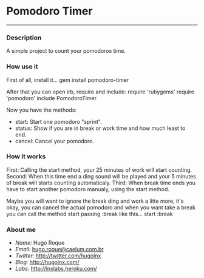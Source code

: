 # Pomodoro Timer #
***
### Description ###
A simple project to count your pomodoros time.

### How use it ###
First of all, install it...
    gem install pomodoro-timer

After that you can open irb, require and include:
    require 'rubygems'
    require 'pomodoro'
    include PomodoroTimer 


Now you have the methods:
* start: Start one pomodoro "sprint".
* status: Show if you are in break or work time and how much least to end.
* cancel: Cancel your pomodoro.


### How it works ###
First: Calling the start method, your 25 minutes of work will start counting.
Second: When this time end a ding sound will be played and your 5 minutes of break will starts counting automaticaly.
Third: When break time ends you have to start another pomodoro manualy, using the start method.


Maybe you will want to ignore the break ding and work a litte more, it's okay, you can cancel the actual pomodoro and when you want take a break you can call the method start passing :break like this...
    start :break

### About me ###
* _Name:_ Hugo Roque
* _Email:_ hugo.roque@caelum.com.br
* _Twitter:_ http://twitter.com/hugolnx
*	_Blog:_ http://hugolnx.com/
*	_Labs:_ http://lnxlabs.heroku.com/
